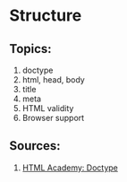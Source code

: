 # Structure

## Topics:

1. doctype
2. html, head,  body
3. title
4. meta
5. HTML validity
6. Browser support

## Sources:

1. [HTML Academy: Doctype](https://htmlacademy.ru/blog/boost/frontend/doctype)

